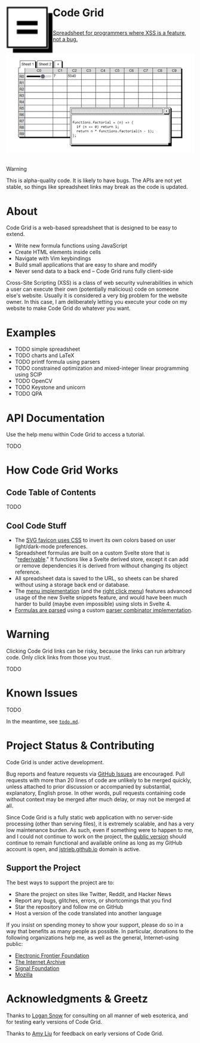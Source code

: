 <h1>

<a href="https://jstrieb.github.io/code-grid" target="_blank"><img src="https://github.com/jstrieb/code-grid/blob/master/public/favicon.svg?raw=true" width="125" height="125" align="left" /></a>

Code Grid

</h1>

<a href="https://jstrieb.github.io/code-grid" target="_blank">Spreadsheet for programmers where XSS is a feature, not a bug.</a>

<br />

<div align="center">
<a href="https://jstrieb.github.io/code-grid" target="_blank"><img src="https://github.com/jstrieb/code-grid/blob/master/public/opengraph.png?raw=true"></a>
</div>

<br />

> [!WARNING]
> 
> This is alpha-quality code. It is likely to have bugs. The APIs are not yet
> stable, so things like spreadsheet links may break as the code is updated.

# About

Code Grid is a web-based spreadsheet that is designed to be easy to extend.

- Write new formula functions using JavaScript
- Create HTML elements inside cells
- Navigate with Vim keybindings
- Build small applications that are easy to share and modify
- Never send data to a back end – Code Grid runs fully client-side

Cross-Site Scripting (XSS) is a class of web security vulnerabilities in which a
user can execute their own (potentially malicious) code on someone else's
website. Usually it is considered a very big problem for the website owner. In
this case, I am deliberately letting you execute your code on my website to make
Code Grid do whatever you want. <!-- Maybe I'm too trusting. -->

# Examples

- TODO simple spreadsheet
- TODO charts and LaTeX
- TODO printf formula using parsers
- TODO constrained optimization and mixed-integer linear programming using SCIP
- TODO OpenCV
- TODO Keystone and unicorn
- TODO QPA

# API Documentation

Use the help menu within Code Grid to access a tutorial.

TODO

# How Code Grid Works

## Code Table of Contents

TODO

## Cool Code Stuff

- The [SVG favicon uses
  CSS](https://github.com/jstrieb/code-grid/blob/05a1545730555a671186717950bb758148161bab/public/favicon.svg?short_path=04e3b01#L2)
  to invert its own colors based on user light/dark-mode preferences.
- Spreadsheet formulas are built on a custom Svelte store that is
  "[rederivable](https://github.com/jstrieb/code-grid/blob/05a1545730555a671186717950bb758148161bab/src/store.js)."
  It functions like a Svelte derived store, except it can add or remove
  dependencies it is derived from without changing its object reference.
- All spreadsheet data is saved to the URL, so sheets can be shared without
  using a storage back end or database.
- The [menu
  implementation](https://github.com/jstrieb/code-grid/blob/05a1545730555a671186717950bb758148161bab/src/ShyMenu.svelte)
  (and the [right click
  menu](https://github.com/jstrieb/code-grid/blob/05a1545730555a671186717950bb758148161bab/src/ContextMenu.svelte))
  features advanced usage of the new Svelte snippets feature, and would have
  been much harder to build (maybe even impossible) using slots in Svelte 4.
- [Formulas are
  parsed](https://github.com/jstrieb/code-grid/blob/05a1545730555a671186717950bb758148161bab/src/formula.js)
  using a custom [parser combinator
  implementation](https://github.com/jstrieb/code-grid/blob/05a1545730555a671186717950bb758148161bab/src/parsers.js).

# Warning

Clicking Code Grid links can be risky, because the links can run arbitrary code.
Only click links from those you trust.

TODO

# Known Issues

TODO

In the meantime, see [`todo.md`](todo.md).

# Project Status & Contributing

Code Grid is under active development. 

Bug reports and feature requests via [GitHub
Issues](https://github.com/jstrieb/code-grid/issues) are encouraged. Pull
requests with more than 20 lines of code are unlikely to be merged quickly,
unless attached to prior discussion or accompanied by substantial, explanatory,
English prose. In other words, pull requests containing code without context may
be merged after much delay, or may not be merged at all.

Since Code Grid is a fully static web application with no server-side processing
(other than serving files), it is extremely scalable, and has a very low
maintenance burden. As such, even if something were to happen to me, and I could
not continue to work on the project, the [public
version](https://jstrieb.github.io/code-grid) should continue to remain
functional and available online as long as my GitHub account is open, and
[jstrieb.github.io](https://jstrieb.github.io) domain is active.

## Support the Project

The best ways to support the project are to:

- Share the project on sites like Twitter, Reddit, and Hacker News
- Report any bugs, glitches, errors, or shortcomings that you find
- Star the repository and follow me on GitHub
- Host a version of the code translated into another language

If you insist on spending money to show your support, please do so in a way
that benefits as many people as possible. In particular, donations to the
following organizations help me, as well as the general, Internet-using public:

- [Electronic Frontier Foundation](https://supporters.eff.org/donate/)
- [The Internet Archive](https://archive.org/donate/index.php)
- [Signal Foundation](https://signal.org/donate/)
- [Mozilla](https://donate.mozilla.org/en-US/)

# Acknowledgments & Greetz

Thanks to [Logan Snow](https://github.com/lsnow99) for consulting on all manner
of web esoterica, and for testing early versions of Code Grid.

Thanks to [Amy Liu](https://www.linkedin.com/in/amyjl) for feedback on early
versions of Code Grid.
